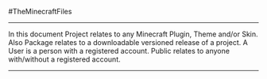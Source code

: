 #TheMinecraftFiles
<hr/>

In this document Project relates to any Minecraft Plugin, Theme and/or Skin. 
Also Package relates to a downloadable versioned release of a project. A User is a person with a registered account. Public relates to anyone with/without a registered account.

<hr/>
